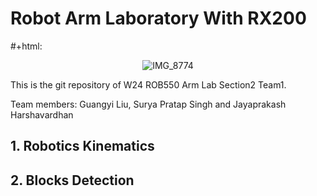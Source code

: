 # Robot Arm Laboratory With RX200

#+html: <p align="center">![IMG_8774](https://github.com/GY-Lau/ROB550-Armlab-W24/assets/61269674/2c25120f-321c-4da6-b35b-8995152e2cbb)</p>


This is the git repository of W24 ROB550 Arm Lab Section2 Team1.

Team members: Guangyi Liu, Surya Pratap Singh and Jayaprakash Harshavardhan

## 1. Robotics Kinematics

## 2. Blocks Detection

